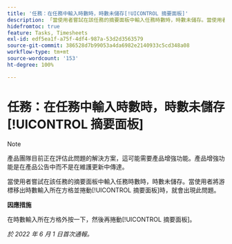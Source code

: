 ```yaml
---
title: '任務：在任務中輸入時數時，時數未儲存[!UICONTROL 摘要面板]'
description: 「當使用者嘗試在該任務的摘要面板中輸入任務時數時，時數未儲存。當使用者將游標移出時數輸入所在方格並捲動[!UICONTROL 摘要面板]時，就會出現此問題。」
hidefromtoc: true
feature: Tasks, Timesheets
exl-id: edf5ea1f-a75f-4df4-987a-53d2d3563579
source-git-commit: 386528d7b99053a4da6982e2140933c5cd348a08
workflow-type: tm+mt
source-wordcount: '153'
ht-degree: 100%

---
```


# 任務：在任務中輸入時數時，時數未儲存[!UICONTROL 摘要面板]

<!--Converted to story-->

>[!NOTE]
>
>產品團隊目前正在評估此問題的解決方案，這可能需要產品增強功能。產品增強功能是在產品公告中而不是在維護更新中傳達。

當使用者嘗試在該任務的摘要面板中輸入任務時數時，時數未儲存。當使用者將游標移出時數輸入所在方格並捲動[!UICONTROL 摘要面板]時，就會出現此問題。

**因應措施**

在時數輸入所在方格外按一下，然後再捲動[!UICONTROL 摘要面板]。

_於 2022 年 6 月 1 日首次通報。_
